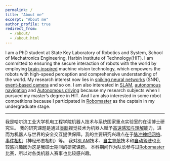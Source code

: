 ```yaml
---
permalink: /
title: "About me"
excerpt: "About me"
author_profile: true
redirect_from: 
  - /about/
  - /about.html
---
```


I am a PhD student at State Key Laboratory of Robotics and System, School of Mechatronics Engineering, Harbin Institute of Technology(HIT).
I am committed to ensuring the secure interaction of robots with the world by employing <u>brain-inspired</u> machine vision technology, which empowers the robots with high-speed perception and comprehensive understanding of the world. My research interest now lies in <u>spiking neural networks</u> (SNN), <u>event-based camera</u> and so on.
I am also interested in <u>SLAM</u>, <u>autonomous navigation</u> and <u>Autonomous driving</u> because my research subjects when I pursued my master’s degree in HIT.
And I am also interested in some robot competitions because I participated in [Robomaster](https://www.robomaster.com/) as the captain in my undergraduate stage.

----

我是哈尔滨工业大学机电工程学院机器人技术与系统国家重点实验室的在读博士研究生。
我的研究课题是通过<u>类脑</u>视觉技术为机器人赋予<u>高速感知与理解</u>能力，进而为机器人与世界的安全交互提供保障。我的主要研究兴趣点在于<u>脉冲神经网络</u>、<u>事件相机</u>（神经形态相机）等。
我对<u>SLAM</u>技术、<u>自主导航</u>技术和<u>自动驾驶</u>也比较感兴趣因为这是我硕士期间的研究课题。
本科期间作为队长参与过[Robomaster](https://www.robomaster.com/)比赛，所以对各类机器人赛事也比较感兴趣。
